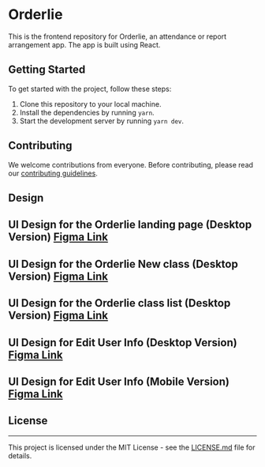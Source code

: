 # Orderlie

This is the frontend repository for Orderlie, an attendance or report arrangement app. The app is built using React.

## Getting Started

To get started with the project, follow these steps:

1. Clone this repository to your local machine.
2. Install the dependencies by running `yarn`.
3. Start the development server by running `yarn dev`.

## Contributing

We welcome contributions from everyone. Before contributing, please read our [contributing guidelines](https://github.com/gray-adeyi/orderlie/blob/main/CONTRIBUTING.md).

## Design

## UI Design for the Orderlie landing page (Desktop Version) [Figma Link](https://www.figma.com/file/BZfwIjXSx7DJUkjEO6Q2O0/Ordelie?type=design&node-id=137-23&mode=design&t=Uw14QQYPDUrTp9MP-4)

## UI Design for the Orderlie New class (Desktop Version) [Figma Link](https://www.figma.com/file/BZfwIjXSx7DJUkjEO6Q2O0/Ordelie?type=design&node-id=24-15&mode=design&t=Uw14QQYPDUrTp9MP-4)

## UI Design for the Orderlie class list (Desktop Version) [Figma Link](https://www.figma.com/file/BZfwIjXSx7DJUkjEO6Q2O0/Ordelie?type=design&node-id=50-19&mode=design&t=7VED44rQgBdBhACP-4)

## UI Design for Edit User Info (Desktop Version) [Figma Link](https://www.figma.com/file/BZfwIjXSx7DJUkjEO6Q2O0/Ordelie?type=design&node-id=39-20&mode=design&t=tq72eL8pIMNWrPk4-4)

## UI Design for Edit User Info (Mobile Version) [Figma Link](https://www.figma.com/file/BZfwIjXSx7DJUkjEO6Q2O0/Ordelie?type=design&node-id=163-160&mode=design&t=7VED44rQgBdBhACP-4)

## License
****
This project is licensed under the MIT License - see the [LICENSE.md](LICENSE.md) file for details.
